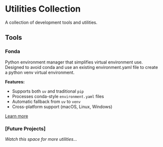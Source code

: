 # Utilities Collection

A collection of development tools and utilities.

## Tools

### Fonda

Python environment manager that simplifies virtual environment use. Designed to avoid conda and use an existing environment.yaml file to create a python venv virtual environment.

**Features:**

- Supports both `uv` and traditional `pip`
- Processes conda-style `environment.yaml` files
- Automatic fallback from `uv` to `venv`
- Cross-platform support (macOS, Linux, Windows)

[Learn more](./fonda/README.md)

### [Future Projects]

*Watch this space for more utilities...*
